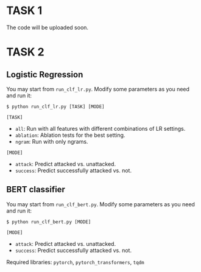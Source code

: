 # TASK 1
The code will be uploaded soon.

# TASK 2
## Logistic Regression
You may start from `run_clf_lr.py`. Modify some parameters as you need and run it:
```
$ python run_clf_lr.py [TASK] [MODE]
```

`[TASK]` 
* `all`: Run with all features with different combinations of LR settings.
* `ablation`: Ablation tests for the best setting.
* `ngram`: Run with only ngrams.

`[MODE]`
* `attack`: Predict attacked vs. unattacked.
* `success`: Predict successfully attacked vs. not.

## BERT classifier
You may start from `run_clf_bert.py`. Modify some parameters as you need and run it:
```
$ python run_clf_bert.py [MODE]
```

`[MODE]`
* `attack`: Predict attacked vs. unattacked.
* `success`: Predict successfully attacked vs. not.

Required libraries: `pytorch`, `pytorch_transformers`, `tqdm`


